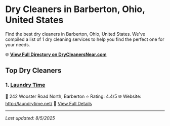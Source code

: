 # Dry Cleaners in Barberton, Ohio, United States

Find the best dry cleaners in Barberton, Ohio, United States. We've compiled a list of 1 dry cleaning services to help you find the perfect one for your needs.

🌐 **[View Full Directory on DryCleanersNear.com](https://drycleanersnear.com/city/US/Ohio/Barberton)**

## Top Dry Cleaners

### 1. [Laundry Time](https://drycleanersnear.com/dryCleaner/6875b6339b5c02c2ea277c7b/laundry-time)
📍 242 Wooster Road North, Barberton
⭐ Rating: 4.4/5
🌐 Website: http://laundrytime.net/
🔗 [View Full Details](https://drycleanersnear.com/dryCleaner/6875b6339b5c02c2ea277c7b/laundry-time)


---

*Last updated: 8/5/2025*
